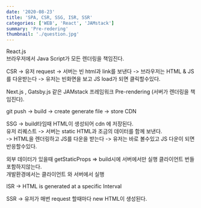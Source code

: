 ```yaml
---
date: '2020-08-23'
title: 'SPA, CSR, SSG, ISR, SSR'
categories: ['WEB', 'React', 'JAMstack']
summary: 'Pre-redering'
thumbnail: './question.jpg'
---
```


React.js  
브라우저에서 Java Script가 모든 렌더링을 책임진다.

CSR -> 유저 request -> 서버는 빈 html과 link를 보낸다 -> 브라우저는 HTML & JS 를 다운받는다 -> 유저는 빈화면을 보고 JS load가 되면 클릭할수있다.

Next.js , Gatsby.js 같은 JAMstack 프레임워크
Pre-rendering (서버가 렌더링을 책임진다).

git push -> build -> create generate file -> store CDN

SSG -> build타임때 HTML이 생성되어 cdn 에 저장된다.  
유저 리퀘스트 -> 서버는 static HTML과 조금의 데이터를 함께 보낸다.  
-> HTML을 렌더링하고 JS를 다운을 받는다 -> 유저는 바로 볼수있고 JS 다운이 되면 반응할수있다.

외부 데이터가 있을때 getStaticProps => build시에 서버에서만 실행 클라이언트 번들 포함하지않는다.  
개발환경에서는 클라이언트 와 서버에서 실행

ISR -> HTML is generated at a specific Interval

SSR -> 유저가 매번 request 할때마다 new HTML이 생성된다.
